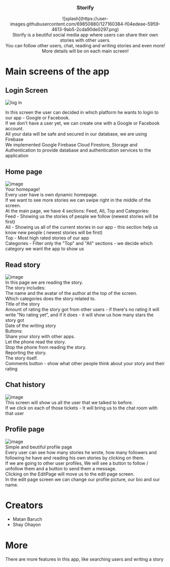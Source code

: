 

<p align="center">

  <h3 align="center">Storify</h3>

  <p align="center">
  ![splash](https://user-images.githubusercontent.com/69850880/127160384-f04edeee-5959-4613-9ab5-2cda90de0297.png)
  <br>
    Storify is a beutiful social media app where users can share their own stories with other users.
    <br>
    You can follow other users, chat, reading and writing stories and even more!
    <br>
    More details will be on each main screen!
    <br>
  </p>
</p>

# Main screens of the app

## Login Screen
![log in](https://user-images.githubusercontent.com/69850880/127154036-379d3b54-c10d-4c28-9a0e-e78b41eaddc7.PNG)

In this screen the user can decided in which platform he wants to login to our app - Google or Facebook.
<br>
If we don't have a user yet, we can create one with a Google or Facebook account.
<br>
All your data will be safe and secured in our database, we are using Firebase
<br>
We implemented Google Firebase Cloud Firestore, Storage and Authentication to provide database and authentication services to the application
<br>

## Home page
![image](https://user-images.githubusercontent.com/69850880/127155061-eb696752-6910-49e7-9327-12c0e8747a1f.png)
<br>
Your homepage! 
<br>
Every user have is own dynamic homepage.
<br>
If we want to see more stories we can swipe right in the middle of the screen.
<br>
At the main page, we have 4 sections: Feed, All, Top and Categories:
<br>
    Feed - Showing us the stories of people we follow (newest stories will be first)
    <br>
    All - Showing us all of the current stories in our app - this section help us know new people ( newest stories will be first)
    <br>
    Top - Most high rated stories of our app
    <br>
    Categories - Filter only the "Top" and "All" sections - we decide which category we want the app to show us
 
## Read story
![image](https://user-images.githubusercontent.com/69850880/127156513-3cddbdef-ef07-43ff-a750-c6a991c387b9.png)
<br>
In this page we are reading the story.
<br>
The story includes:
    <br>
    The name and the avatar of the author at the top of the screen.
    <br>
    Which categories does the story related to. 
    <br>
    Title of the story
    <br>
    Amount of rating the story got from other users - if there's no rating it will write "No rating yet",  and if it does - it will show us how many stars the story got
    <br>
    Date of the writing story
    <br>
    Buttons:
        <br>
        Share your story with other apps.
        <br>
        Let the phone read the story.
        <br>
        Stop the phone from reading the story.
        <br>
        Reporting the story.
    <br>
    The story itself.
    <br>
    Comments button - show what other people think about your story and their rating
   
## Chat history
![image](https://user-images.githubusercontent.com/69850880/127158128-dac23fc2-2d2d-44e9-b882-ea50f2ad961f.png)
<br>
This screen will show us all the user that we talked to before.
<br>
If we click on each of those tickets - It will bring us to the chat room with that user
<br>

## Profile page
![image](https://user-images.githubusercontent.com/69850880/127158428-f68d32b0-d621-4738-b11a-964f582f3d08.png)
<br>
Simple and beutiful profile page
<br>
Every user can see how many stories he wrote, how many followers and following he have and reading his own stories by clicking on them.
<br>
If we are going to other user profiles, We will see a button to follow / unfollow them and a button to send them a message.
<br>
Clicking on the EditPage will move us to the edit page screen.
<br>
In the edit page screen we can change our profile picture, our bio and our name.

# Creators
* Matan Baruch
* Shay Ohayon

# More
There are more features in this app, like searching users and writing a story
